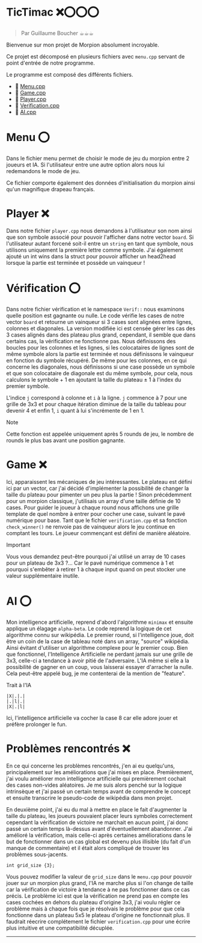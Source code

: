 # TicTimac ❌⭕⭕⭕

> Par Guillaume Boucher ☕︎☕︎☕︎

Bienvenue sur mon projet de Morpion absolument incroyable.

Ce projet est décomposé en plusieurs fichiers avec `menu.cpp` servant de point d'entrée de notre programme. 

Le programme est composé des différents fichiers. 

- 💾 [Menu.cpp](/src/menu.cpp)
- 💾 [Game.cpp](/src/game.cpp)
- 💾 [Player.cpp](/src/player.cpp)
- 💾 [Verification.cpp](/src/verification.cpp) 
- 💾 [AI.cpp](/src/ai.cpp)

# Menu ⭕

Dans le fichier menu permet de choisir le mode de jeu du morpion entre 2 joueurs et IA. Si l'utilisateur entre une autre option alors nous lui redemandons le mode de jeu.

Ce fichier comporte également des données d'initialisation du morpion ainsi qu'un magnifique drapeau français.

# Player ❌

Dans notre fichier `player.cpp` nous demandons à l'utilisateur son nom ainsi que son symbole associé pour pouvoir l'afficher dans notre vector `board`. Si l'utilisateur autant forcené soit-il entre un `string` en tant que symbole, nous utilisons uniquement la première lettre comme symbole. J'ai également ajouté un int wins dans la struct pour pouvoir afficher un head2head lorsque la partie est terminée et possède un vainqueur !

# Vérification ⭕

Dans notre fichier vérification et le namespace `Verif::` nous examinons quelle position est gagnante ou nulle. Le code vérifie les cases de notre vector `board` et retourne un vainqueur si 3 cases sont alignées entre lignes, colonnes et diagonales. La version modifiée ici est censée gérer les cas des 3 cases alignés dans des plateau plus grand, cependant, il semble que dans certains cas, la vérification ne fonctionne pas. Nous définissons des boucles pour les colonnes et les lignes, si les colocataires de lignes sont de même symbole alors la partie est terminée et nous définissons le vainqueur en fonction du symbole récupéré. De même pour les colonnes, en ce qui concerne les diagonales, nous définissons si une case possède un symbole et que son colocataire de diagonale est du même symbole, pour cela, nous calculons le symbole + 1 en ajoutant la taille du plateau ± 1 à l'index du premier symbole.

L'indice `j` correspond à colonne et `i` à la ligne. `j` commence à 7 pour une grille de 3x3 et pour chaque itération diminue de la taille du tableau pour devenir 4 et enfin 1, `i` quant à lui s'incrémente de 1 en 1.

> [!NOTE]  
>  Cette fonction est appelée uniquement après 5 rounds de jeu, le nombre de rounds le plus bas avant une position gagnante.

# Game ❌

Ici, apparaissent les mécaniques de jeu intéressantes. Le plateau est défini ici par un vector, car j'ai décidé d'implémenter la possibilité de changer la taille du plateau pour pimenter un peu plus la partie ! Sinon précédemment pour un morpion classique, j'utilisais un array d'une taille définie de 10 cases. Pour guider le joueur à chaque round nous affichons une grille template de quel nombre à entrer pour cocher une case, suivant le pavé numérique pour base. Tant que le fichier `verification.cpp` et sa fonction `check_winner()` ne renvoie pas de vainqueur alors le jeu continue en comptant les tours. Le joueur commençant est défini de manière aléatoire.

> [!IMPORTANT]  
> Vous vous demandez peut-être pourquoi j'ai utilisé un array de 10 cases pour un plateau de 3x3 ?... Car le pavé numérique commence à 1 et pourquoi s'embêter à retirer 1 à chaque input quand on peut stocker une valeur supplémentaire inutile. 
> 
# AI ⭕

Mon intelligence artificielle, reprend d'abord l'algorithme `minimax` et ensuite applique un élagage `alpha-beta`. Le code reprend la logique de cet algorithme connu sur wikipédia. Le premier round, si l'intelligence joue, doit être un coin de la case de tableau noté dans un array, "source" wikipédia. Ainsi évitant d'utiliser un algorithme complexe pour le premier coup. Bien que fonctionnel, l'Intelligence Artificielle ne perdant jamais sur une grille de 3x3, celle-ci a tendance à avoir pitié de l'adversaire. L'IA même si elle a la possibilité de gagner en un coup, vous laisserai essayer d'arracher la nulle. Cela peut-être appelé bug, je me contenterai de la mention de "feature".

Trait à l'IA

```
|X|.|.|
|.|l|.|
|X|.|l|
```

Ici, l'intelligence artificielle va cocher la case 8 car elle adore jouer et préfère prolonger le fun.

# Problèmes rencontrés ❌

En ce qui concerne les problèmes rencontrés, j'en ai eu quelqu'uns, principalement sur les améliorations que j'ai mises en place. Premièrement, j'ai voulu améliorer mon intelligence artificielle qui premièrement cochait des cases non-vides aléatoires. Je me suis alors penché sur la logique intrinsèque et j'ai passé un certain temps avant de comprendre le concept et ensuite transcrire le pseudo-code de wikipédia dans mon projet. 

En deuxième point, j'ai eu du mal à mettre en place le fait d'augmenter la taille du plateau, les joueurs pouvaient placer leurs symboles correctement cependant la vérification de victoire ne marchait en aucun point, j'ai donc passé un certain temps là-dessus avant d'éventuellement abandonner. J'ai amélioré la vérification, mais celle-ci après certaines améliorations dans le but de fonctionner dans un cas global est devenu plus illisible (du fait d'un manque de commentaire) et il était alors compliqué de trouver les problèmes sous-jacents. 

`int grid_size {3};`

Vous pouvez modifier la valeur de `grid_size` dans le `menu.cpp` pour pouvoir jouer sur un morpion plus grand, l'IA ne marche plus si l'on change de taille car la vérification de victoire à tendance à ne pas fonctionner dans ce cas précis. Le problème ici est que la vérification ne prend pas en compte les cases cochées en dehors du plateau d'origine 3x3, j'ai voulu régler ce problème mais à chaque fois que je résolvais le problème pour que cela fonctionne dans un plateau 5x5 le plateau d'origine ne fonctionnait plus. Il faudrait réecrire complétement le fichier `verification.cpp` pour une écrire plus intuitive et une compatibilité décuplée.

---